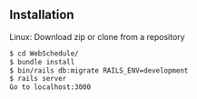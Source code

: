 ## Installation
Linux:
Download zip or clone from a repository
```bash
$ cd WebSchedule/
$ bundle install
$ bin/rails db:migrate RAILS_ENV=development
$ rails server
Go to localhost:3000
